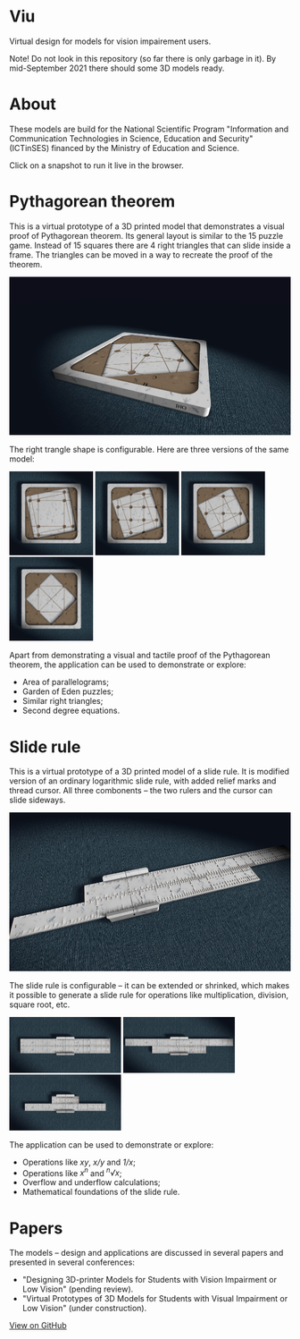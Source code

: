 # Viu
Virtual design for models for vision impairement users.

Note! Do not look in this repository (so far there is only
garbage in it). By mid-September 2021 there should some
3D models ready.

# About

These models are build for the National Scientific Program
"Information and Communication Technologies in Science,
Education and Security" (ICTinSES) financed by the Ministry
of Education and Science.

Click on a snapshot to run it live in the browser.


# Pythagorean theorem

This is a virtual prototype of a 3D printed model that demonstrates
a visual proof of Pythagorean theorem. Its general layout is similar
to the 15 puzzle game. Instead of 15 squares there are 4 right
triangles that can slide inside a frame. The triangles can be moved
in a way to recreate the proof of the theorem.

[<img src="model-pytha/snapshot1.jpg">](https://boytchev.github.io/viu/model-pytha/index.html)

The right trangle shape is configurable. Here are three versions of the same model:

[<img src="model-pytha/snapshot2.jpg" width="150">](https://boytchev.github.io/viu/model-pytha/index.html?a=10)
[<img src="model-pytha/snapshot3.jpg" width="150">](https://boytchev.github.io/viu/model-pytha/index.html?a=15)
[<img src="model-pytha/snapshot4.jpg" width="150">](https://boytchev.github.io/viu/model-pytha/index.html?a=20)
[<img src="model-pytha/snapshot5.jpg" width="150">](https://boytchev.github.io/viu/model-pytha/index.html?a=30)

Apart from demonstrating a visual and tactile proof of the Pythagorean theorem,
the application can be used to demonstrate or explore:

- Area of parallelograms;
- Garden of Eden puzzles;
- Similar right triangles;    
- Second degree equations.


# Slide rule

This is a virtual prototype of a 3D printed model of a slide rule.
It is modified version of an ordinary logarithmic slide rule, with
added relief marks and thread cursor. All three combonents &ndash;
the two rulers and the cursor can slide sideways.

[<img src="model-ruler/snapshot1.jpg">](https://boytchev.github.io/viu/model-ruler/index.html)

The slide rule is configurable &ndash; it can be extended or shrinked,
which makes it possible to generate a slide rule for operations like
multiplication, division, square root, etc.

[<img src="model-ruler/snapshot2.jpg" width="200">](https://boytchev.github.io/viu/model-ruler/index.html?a=1&b=1)
[<img src="model-ruler/snapshot3.jpg" width="200">](https://boytchev.github.io/viu/model-ruler/index.html?a=1.2&b=0.6)
[<img src="model-ruler/snapshot4.jpg" width="200">](https://boytchev.github.io/viu/model-ruler/index.html?a=0.3&b=0.9)

The application can be used to demonstrate or explore:

- Operations like <em>xy</em>, <em>x/y</em> and <em>1/x</em>;
- Operations like <em>x<sup>n</sup></em> and <em><sup>n</sup>&Sqrt;x</em>;
- Overflow and underflow calculations;
- Mathematical foundations of the slide rule.


# Papers

The models &ndash; design and applications are discussed in several papers and presented in several conferences:

- "Designing 3D-printer Models for Students with Vision Impairment or Low Vision" (pending review).
- "Virtual Prototypes of 3D Models for Students with Visual Impairment or Low Vision" (under construction).

<a href="https://github.com/boytchev/viu">View on GitHub</a>

